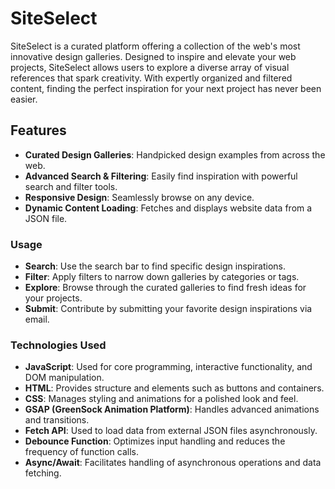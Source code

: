 # SiteSelect

SiteSelect is a curated platform offering a collection of the web's most innovative design galleries. Designed to inspire and elevate your web projects, SiteSelect allows users to explore a diverse array of visual references that spark creativity. With expertly organized and filtered content, finding the perfect inspiration for your next project has never been easier.

## Features

-   **Curated Design Galleries**: Handpicked design examples from across the web.
-   **Advanced Search & Filtering**: Easily find inspiration with powerful search and filter tools.
-   **Responsive Design**: Seamlessly browse on any device.
-   **Dynamic Content Loading**: Fetches and displays website data from a JSON file.

### Usage

-   **Search**: Use the search bar to find specific design inspirations.
-   **Filter**: Apply filters to narrow down galleries by categories or tags.
-   **Explore**: Browse through the curated galleries to find fresh ideas for your projects.
-   **Submit**: Contribute by submitting your favorite design inspirations via email.

### Technologies Used

-   **JavaScript**: Used for core programming, interactive functionality, and DOM manipulation.
-   **HTML**: Provides structure and elements such as buttons and containers.
-   **CSS**: Manages styling and animations for a polished look and feel.
-   **GSAP (GreenSock Animation Platform)**: Handles advanced animations and transitions.
-   **Fetch API**: Used to load data from external JSON files asynchronously.
-   **Debounce Function**: Optimizes input handling and reduces the frequency of function calls.
-   **Async/Await**: Facilitates handling of asynchronous operations and data fetching.

